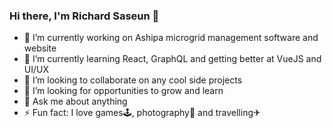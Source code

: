 ### Hi there, I'm Richard Saseun 👋

<!--
**richardsaseun14/richardsaseun14** is a ✨ _special_ ✨ repository because its `README.md` (this file) appears on your GitHub profile.-->

- 🔭 I’m currently working on Ashipa microgrid management software and website
- 🌱 I’m currently learning React, GraphQL and getting better at VueJS and UI/UX
- 👯 I’m looking to collaborate on any cool side projects
- 🤔 I’m looking for opportunities to grow and learn
- 💬 Ask me about anything
- ⚡ Fun fact: I love games🕹, photography📸 and travelling✈
<!-- - 📫 How to reach me: ... -->
